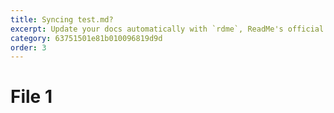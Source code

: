 ```yaml
---
title: Syncing test.md? 
excerpt: Update your docs automatically with `rdme`, ReadMe's official CLI and GitHub Action!
category: 63751501e81b010096819d9d
order: 3
---
```

# File 1